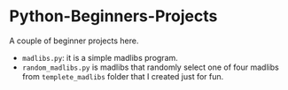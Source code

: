 # Python-Beginners-Projects

A couple of beginner projects here.

- `madlibs.py`: it is a simple madlibs program.
- `random_madlibs.py` is madlibs that randomly select one of four madlibs from `templete_madlibs` folder that I created just for fun.
